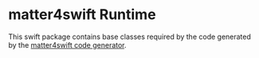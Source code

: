# matter4swift Runtime

This swift package contains base classes required by the code
generated by the [matter4swift code generator](https://github.com/trifork/matter4swift-generator).
